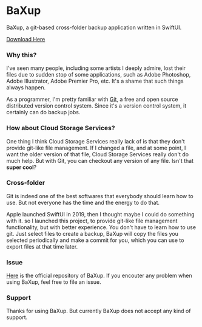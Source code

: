 # BaXup

BaXup, a git-based cross-folder backup application written in SwiftUI.

[Download Here](https://github.com/BaXup/BaXup.github.io/releases/tag/1.0)

### Why this?

I've seen many people, including some artists I deeply admire, lost their files due to sudden stop of some applications, such as Adobe Photoshop, Adobe Illustrator, Adobe Premier Pro, etc. It's a shame that such things always happen.

As a programmer, I'm pretty familiar with [Git](https://git-scm.com/), a free and open source distributed version control system. Since it's a version control system, it certainly can do backup jobs.

### How about Cloud Storage Services?
One thing I think Cloud Storage Services really lack of is that they don't provide git-like file management. If I changed a file, and at some point, I want the older version of that file, Cloud Storage Services really don't do much help. But with Git, you can checkout any version of any file. Isn't that **super cool**?

### Cross-folder
Git is indeed one of the best softwares that everybody should learn how to use. But not everyone has the time and the energy to do that.

Apple launched SwiftUI in 2019, then I thought maybe I could do something with it. so I launched this project, to provide git-like file management functionality, but with better experience. You don't have to learn how to use git. Just select files to create a backup, BaXup will copy the files you selected periodically and make a commit for you, which you can use to export files at that time later.

### Issue

[Here](https://github.com/BaXup/BaXup.github.io) is the official repository of BaXup. If you encouter any problem when using BaXup, feel free to file an issue.

### Support
Thanks for using BaXup. But currently BaXup does not accept any kind of support.
